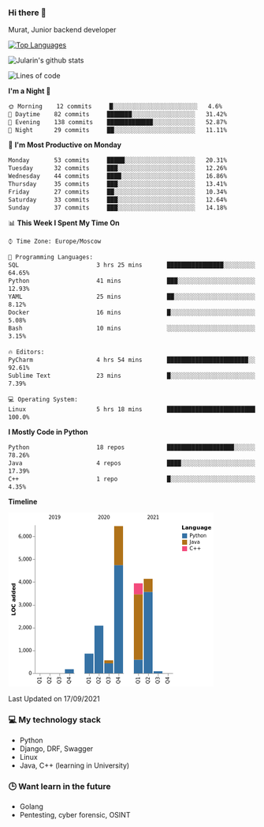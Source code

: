 ### Hi there 👋

Murat, Junior backend developer

[![Top Languages](https://github-readme-stats.vercel.app/api/top-langs/?username=Jularin&layout=compact)]()

![Jularin's github stats](https://github-readme-stats.vercel.app/api?username=Jularin&show_icons=true&include_all_commits=true&count_private=true)

<!--START_SECTION:waka-->
![Lines of code](https://img.shields.io/badge/From%20Hello%20World%20I%27ve%20Written-18304%20lines%20of%20code-blue)

**I'm a Night 🦉** 

```text
🌞 Morning    12 commits     █░░░░░░░░░░░░░░░░░░░░░░░░   4.6% 
🌆 Daytime    82 commits     ███████░░░░░░░░░░░░░░░░░░   31.42% 
🌃 Evening    138 commits    █████████████░░░░░░░░░░░░   52.87% 
🌙 Night      29 commits     ██░░░░░░░░░░░░░░░░░░░░░░░   11.11%

```
📅 **I'm Most Productive on Monday** 

```text
Monday       53 commits     █████░░░░░░░░░░░░░░░░░░░░   20.31% 
Tuesday      32 commits     ███░░░░░░░░░░░░░░░░░░░░░░   12.26% 
Wednesday    44 commits     ████░░░░░░░░░░░░░░░░░░░░░   16.86% 
Thursday     35 commits     ███░░░░░░░░░░░░░░░░░░░░░░   13.41% 
Friday       27 commits     ██░░░░░░░░░░░░░░░░░░░░░░░   10.34% 
Saturday     33 commits     ███░░░░░░░░░░░░░░░░░░░░░░   12.64% 
Sunday       37 commits     ███░░░░░░░░░░░░░░░░░░░░░░   14.18%

```


📊 **This Week I Spent My Time On** 

```text
⌚︎ Time Zone: Europe/Moscow

💬 Programming Languages: 
SQL                      3 hrs 25 mins       ████████████████░░░░░░░░░   64.65% 
Python                   41 mins             ███░░░░░░░░░░░░░░░░░░░░░░   12.93% 
YAML                     25 mins             ██░░░░░░░░░░░░░░░░░░░░░░░   8.12% 
Docker                   16 mins             █░░░░░░░░░░░░░░░░░░░░░░░░   5.08% 
Bash                     10 mins             ░░░░░░░░░░░░░░░░░░░░░░░░░   3.15%

🔥 Editors: 
PyCharm                  4 hrs 54 mins       ███████████████████████░░   92.61% 
Sublime Text             23 mins             █░░░░░░░░░░░░░░░░░░░░░░░░   7.39%

💻 Operating System: 
Linux                    5 hrs 18 mins       █████████████████████████   100.0%

```

**I Mostly Code in Python** 

```text
Python                   18 repos            ███████████████████░░░░░░   78.26% 
Java                     4 repos             ████░░░░░░░░░░░░░░░░░░░░░   17.39% 
C++                      1 repo              █░░░░░░░░░░░░░░░░░░░░░░░░   4.35%

```


**Timeline**

![Chart not found](https://raw.githubusercontent.com/Jularin/Jularin/main/charts/bar_graph.png) 


 Last Updated on 17/09/2021
<!--END_SECTION:waka-->

### 💻 My technology stack
 - Python
 - Django, DRF, Swagger
 - Linux 
 - Java, C++ (learning in University)

### 🕒 Want learn in the future
 - Golang
 - Pentesting, cyber forensic, OSINT
